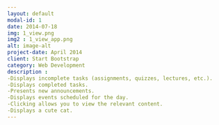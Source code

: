 ```yaml
---
layout: default
modal-id: 1
date: 2014-07-18
img: 1_view.png
img2 : 1_view_app.png
alt: image-alt
project-date: April 2014
client: Start Bootstrap
category: Web Development
description : 
-Displays incomplete tasks (assignments, quizzes, lectures, etc.).
-Displays completed tasks.
-Presents new announcements.
-Displays events scheduled for the day.
-Clicking allows you to view the relevant content.
-Displays a cute cat.
---
```

